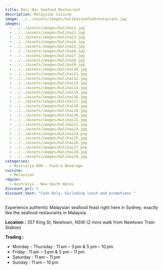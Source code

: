 ```yaml
---
title: Bali Hai Seafood Restaurant
description: Malaysian Cuisine
image: ../../assets/images/balihaiseafoodrestaurant.jpg
images:
  - ../../assets/images/balihai1.jpg
  - ../../assets/images/balihai2.jpg
  - ../../assets/images/balihai3.jpg
  - ../../assets/images/balihai4.jpg
  - ../../assets/images/balihai5.jpg
  - ../../assets/images/balihai6.jpg
  - ../../assets/images/balihai7.jpg
  - ../../assets/images/balihai8.jpg
  - ../../assets/images/balihai9.jpg
  - ../../assets/images/balihai10.jpg
  - ../../assets/images/balihai11.jpg
  - ../../assets/images/balihai12.jpg
  - ../../assets/images/balihai13.jpg
  - ../../assets/images/balihai14.jpg
  - ../../assets/images/balihai15.jpg
  - ../../assets/images/balihai16.jpg
  - ../../assets/images/balihai17.jpg
  - ../../assets/images/balihai18.jpg
  - ../../assets/images/balihai19.jpg
  - ../../assets/images/balihai20.jpg
  - ../../assets/images/balihai21.jpg
  - ../../assets/images/balihai22.jpg
  - ../../assets/images/balihai23.jpg
  - ../../assets/images/balihai24.png
  - ../../assets/images/balihai25.jpg
  - ../../assets/images/balihai26.jpg
  - ../../assets/images/balihai27.png
  - ../../assets/images/balihai28.jpg
  - ../../assets/images/balihai29.jpg
categories:
  - Australia NSW - Food & Beverage
cuisine:
  - Malaysian
region:
  - Australia - New South Wales
discount_pct: 5
discount_text: "Cash Only. Excluding lunch and promotions "
---
```

Experience authentic Malaysian seafood feast right here in Sydney, exactly like the seafood restaurants in Malaysia.

**Location :** 357 King St, Newtown, NSW (2 mins walk from Newtown Train Station)

**Trading :**

* Monday - Thursday :  11 am – 3 pm & 5 pm – 10 pm
* Friday : 11 am – 3 pm & 5 pm – 11 pm
* Saturday : 11 am – 11 pm
* Sunday : 11 am – 10 pm
